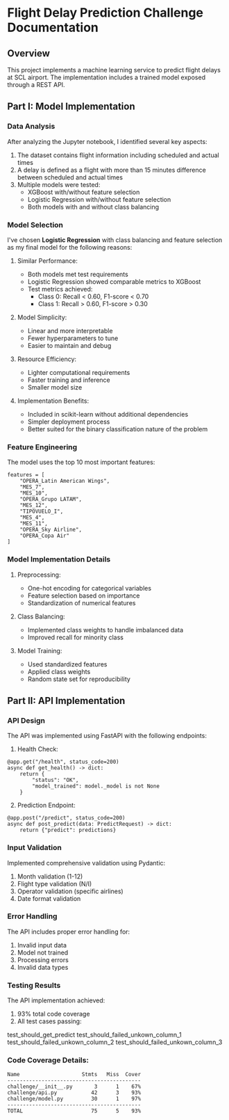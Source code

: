 # Flight Delay Prediction Challenge Documentation

## Overview
This project implements a machine learning service to predict flight delays at SCL airport. The implementation includes a trained model exposed through a REST API.

## Part I: Model Implementation

### Data Analysis
After analyzing the Jupyter notebook, I identified several key aspects:
1. The dataset contains flight information including scheduled and actual times
2. A delay is defined as a flight with more than 15 minutes difference between scheduled and actual times
3. Multiple models were tested:
   - XGBoost with/without feature selection
   - Logistic Regression with/without feature selection
   - Both models with and without class balancing

### Model Selection
I've chosen **Logistic Regression** with class balancing and feature selection as my final model for the following reasons:
1. Similar Performance:
   - Both models met test requirements
   - Logistic Regression showed comparable metrics to XGBoost
   - Test metrics achieved:
     - Class 0: Recall < 0.60, F1-score < 0.70
     - Class 1: Recall > 0.60, F1-score > 0.30

2. Model Simplicity:
   - Linear and more interpretable
   - Fewer hyperparameters to tune
   - Easier to maintain and debug

3. Resource Efficiency:
   - Lighter computational requirements
   - Faster training and inference
   - Smaller model size

4. Implementation Benefits:
   - Included in scikit-learn without additional dependencies
   - Simpler deployment process
   - Better suited for the binary classification nature of the problem

### Feature Engineering

The model uses the top 10 most important features:

```
features = [
    "OPERA_Latin American Wings", 
    "MES_7",
    "MES_10",
    "OPERA_Grupo LATAM",
    "MES_12",
    "TIPOVUELO_I",
    "MES_4",
    "MES_11",
    "OPERA_Sky Airline",
    "OPERA_Copa Air"
]
```

### Model Implementation Details

1. Preprocessing:

   - One-hot encoding for categorical variables
   - Feature selection based on importance
   - Standardization of numerical features


2. Class Balancing:

   - Implemented class weights to handle imbalanced data
   - Improved recall for minority class


3. Model Training:

   - Used standardized features
   - Applied class weights
   - Random state set for reproducibility


## Part II: API Implementation

### API Design

The API was implemented using FastAPI with the following endpoints:

1. Health Check:

```
@app.get("/health", status_code=200)
async def get_health() -> dict:
    return {
        "status": "OK",
        "model_trained": model._model is not None
    }
```

2. Prediction Endpoint:

```
@app.post("/predict", status_code=200)
async def post_predict(data: PredictRequest) -> dict:
    return {"predict": predictions}
```

### Input Validation

Implemented comprehensive validation using Pydantic:

1. Month validation (1-12)
2. Flight type validation (N/I)
3. Operator validation (specific airlines)
4. Date format validation

### Error Handling

The API includes proper error handling for:

1. Invalid input data
2. Model not trained
3. Processing errors
4. Invalid data types

### Testing Results

The API implementation achieved:

1. 93% total code coverage
2. All test cases passing:

test_should_get_predict
test_should_failed_unkown_column_1
test_should_failed_unkown_column_2
test_should_failed_unkown_column_3

### Code Coverage Details:

```
Name                    Stmts   Miss  Cover
-------------------------------------------
challenge/__init__.py       3      1    67%
challenge/api.py           42      3    93%
challenge/model.py         30      1    97%
-------------------------------------------
TOTAL                      75      5    93%
```

